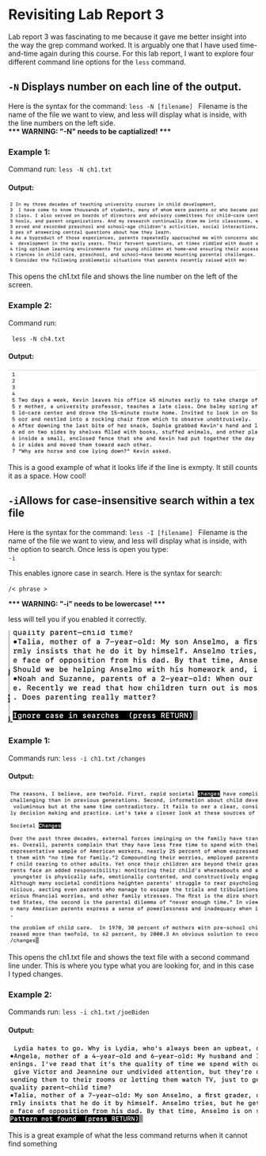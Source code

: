 <h1> Revisiting Lab Report 3 </h1>
                                 
<p>Lab report 3 was fascinating to me because it gave me better insight into the way the grep command
worked. It is arguably one that I have used time-and-time again during this course. For this lab report,
I want to explore four different command line options for the <code>less</code> command.</p>


<h2><code>-N</code> Displays number on each line of the output.</h2>
<p>Here is the syntax for the command:
  <code>less -N [filename] </code>
    Filename is the name of the file we want to view, and less will display what is inside, with the 
    line numbers on the left side. <br>
  <b> *** WARNING: "-N" needs to be captialized! ***</b>
    </p>
<h3>Example 1:</h3>
Command run:
<code>less -N ch1.txt</code>
  
      
<h4>Output:</h4>
      
![image](1photo/np1.png)
      
<p>This opens the ch1.txt file and shows the line number on the left of the screen.</p>
<h3>Example 2:</h3>
Command run:
      
<code> less -N ch4.txt </code>
      
<h4>Output:</h4>
      
![image](1photo/np2.png)
      
<p> This is a good example of what it looks life if the line is exmpty. It still counts it as a space.
How cool!</p>
  
<h2><code>-i</code>Allows for case-insensitive search within a tex file</h2>
<p>Here is the syntax for the command:
  <code>less -I [filename] </code>
    Filename is the name of the file we want to view, and less will display what is inside, with the 
    option to search. Once less is open you type:<br>
<code>-i</code>
<p>This enables ignore case in search. Here is the syntax for search:</p>
<code>/< phrase ></code>

  
  <b> *** WARNING: "-i" needs to be lowercase! ***</b>
    </p>
<p>less will tell you if you enabled it correctly.</p>

![image](1photo/confirm.png)

<h3>Example 1:</h3>
Commands run:
<code>less -i ch1.txt</code>
<code>/changes</code>

      
<h4>Output:</h4>
      
![image](1photo/changes.png)
      
<p>This opens the ch1.txt file and shows the text file with a second command line under.
This is where you type what you are looking for, and in this case I typed changes.</p>
<h3>Example 2:</h3>
Commands run:
<code>less -i ch1.txt</code>      
<code>/joeBiden </code>
      
<h4>Output:</h4>
      
![image](1photo/ina.png)
      
<p>This is a great example of what the less command returns when it cannot find something</p>
